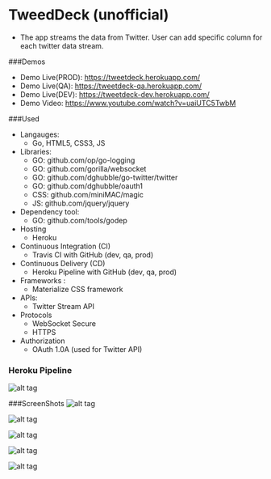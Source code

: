# TweedDeck (unofficial)
* The app streams the data from Twitter. User can add specific column for each twitter data stream.

###Demos
* Demo Live(PROD): https://tweetdeck.herokuapp.com/
* Demo Live(QA): https://tweetdeck-qa.herokuapp.com/
* Demo Live(DEV): https://tweetdeck-dev.herokuapp.com/
* Demo Video: https://www.youtube.com/watch?v=uaiUTC5TwbM

###Used
* Langauges: 
   * Go, HTML5, CSS3, JS
* Libraries:
    * GO:  github.com/op/go-logging
    * GO:  github.com/gorilla/websocket
    * GO:  github.com/dghubble/go-twitter/twitter
    * GO:  github.com/dghubble/oauth1
    * CSS: github.com/miniMAC/magic
    * JS:  github.com/jquery/jquery
* Dependency tool:
    * GO: github.com/tools/godep 
* Hosting
    * Heroku
* Continuous Integration (CI)
    * Travis CI with GitHub (dev, qa, prod)
* Continuous Delivery (CD) 
    * Heroku Pipeline with GitHub (dev, qa, prod)
* Frameworks :
    *  Materialize CSS framework
* APIs:
    * Twitter Stream API
* Protocols
    * WebSocket Secure
    * HTTPS
* Authorization
    * OAuth 1.0A (used for Twitter API)
    
### Heroku Pipeline
![alt tag](http://passion-projects.weebly.com/uploads/4/2/6/7/42671647/9046146_orig.png)

###ScreenShots
![alt tag](http://passion-projects.weebly.com/uploads/4/2/6/7/42671647/5498636_orig.png)

![alt tag](http://passion-projects.weebly.com/uploads/4/2/6/7/42671647/525838_orig.png)

![alt tag](http://passion-projects.weebly.com/uploads/4/2/6/7/42671647/6814398_orig.png)

![alt tag](http://passion-projects.weebly.com/uploads/4/2/6/7/42671647/3183811_orig.png)

![alt tag](http://passion-projects.weebly.com/uploads/4/2/6/7/42671647/7650381_orig.png)
